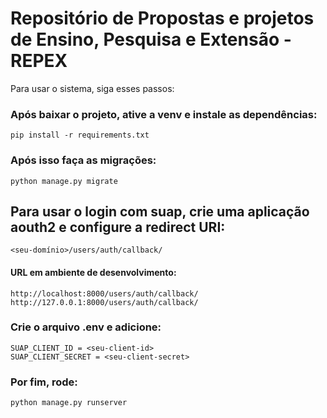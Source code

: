 # Repositório de Propostas e projetos de Ensino, Pesquisa e Extensão - REPEX
Para usar o sistema, siga esses passos:

### Após baixar o projeto, ative a venv e instale as dependências:
    pip install -r requirements.txt

### Após isso faça as migrações:
    python manage.py migrate

## Para usar o login com suap, crie uma aplicação aouth2 e configure a redirect URI:
    <seu-domínio>/users/auth/callback/
#### URL em ambiente de desenvolvimento:
    http://localhost:8000/users/auth/callback/
    http://127.0.0.1:8000/users/auth/callback/

### Crie o arquivo .env e adicione:
    SUAP_CLIENT_ID = <seu-client-id>
    SUAP_CLIENT_SECRET = <seu-client-secret>

### Por fim, rode:
    python manage.py runserver
